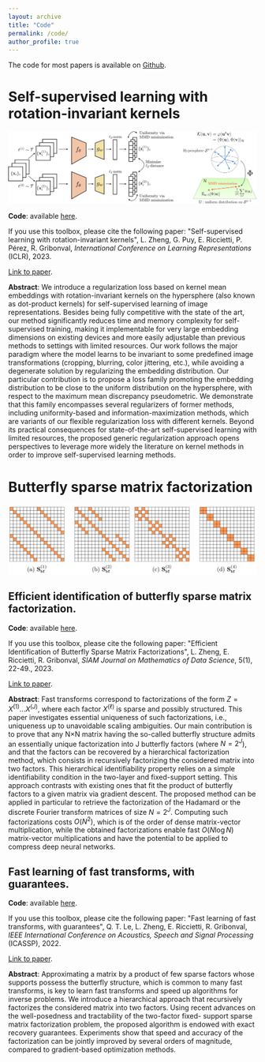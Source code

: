 ```yaml
---
layout: archive
title: "Code"
permalink: /code/
author_profile: true
---
```

The code for most papers is available on <span style="color:blue">[Github](https://github.com/leonzheng2)</span>.


# Self-supervised learning with rotation-invariant kernels

![sfrik](/files/sfrik.png)

**Code**: available <span style="color:blue">[here](https://github.com/valeoai/sfrik)</span>.

If you use this toolbox, please cite the following paper: "Self-supervised learning with rotation-invariant kernels", L. Zheng, G. Puy, E. Riccietti, P. Pérez, R. Gribonval, *International Conference on Learning Representations* (ICLR), 2023.

<span style="color:blue">[Link to paper](https://arxiv.org/abs/2208.00789)</span>.

**Abstract**: We introduce a regularization loss based on kernel mean embeddings with rotation-invariant kernels on the hypersphere (also known as dot-product kernels) for self-supervised learning of image representations. Besides being fully competitive with the state of the art, our method significantly reduces time and memory complexity for self-supervised training, making it implementable for very large embedding dimensions on existing devices and more easily adjustable than previous methods to settings with limited resources. Our work follows the major paradigm where the model learns to be invariant to some predefined image transformations (cropping, blurring, color jittering, etc.), while avoiding a degenerate solution by regularizing the embedding distribution. Our particular contribution is to propose a loss family promoting the embedding distribution to be close to the uniform distribution on the hypersphere, with respect to the maximum mean discrepancy pseudometric. We demonstrate that this family encompasses several regularizers of former methods, including uniformity-based and information-maximization methods, which are variants of our flexible regularization loss with different kernels. Beyond its practical consequences for state-of-the-art self-supervised learning with limited resources, the proposed generic regularization approach opens perspectives to leverage more widely the literature on kernel methods in order to improve self-supervised learning methods.

# Butterfly sparse matrix factorization

![butterfly](/files/butterfly.png)

## Efficient identification of butterfly sparse matrix factorization.

**Code**: available <span style="color:blue">[here](https://github.com/leonzheng2/efficient-butterfly)</span>.

If you use this toolbox, please cite the following paper: "Efficient Identification of Butterfly Sparse Matrix Factorizations", L. Zheng, E. Riccietti, R. Gribonval, *SIAM Journal on Mathematics of Data Science*, 5(1), 22-49., 2023.

<span style="color:blue">[Link to paper](https://arxiv.org/abs/2110.01230)</span>.

**Abstract**: Fast transforms correspond to factorizations of the form $Z=X^{(1)} ... X^{(J)}$, where each factor $X^{(\ell)}$ is sparse and possibly structured. This paper investigates essential uniqueness of such factorizations, i.e., uniqueness up to unavoidable scaling ambiguities. Our main contribution is to prove that any N×N matrix having the so-called butterfly structure admits an essentially unique factorization into J butterfly factors (where $N=2^J$), and that the factors can be recovered by a hierarchical factorization method, which consists in recursively factorizing the considered matrix into two factors. This hierarchical identifiability property relies on a simple identifiability condition in the two-layer and fixed-support setting. This approach contrasts with existing ones that fit the product of butterfly factors to a given matrix via gradient descent. The proposed method can be applied in particular to retrieve the factorization of the Hadamard or the discrete Fourier transform matrices of size $N=2^J$. Computing such factorizations costs $O(N^2)$, which is of the order of dense matrix-vector multiplication, while the obtained factorizations enable fast $O(N \log N)$ matrix-vector multiplications and have the potential to be applied to compress deep neural networks.


## Fast learning of fast transforms, with guarantees.

**Code**: available <span style="color:blue">[here](https://github.com/leonzheng2/butterfly)</span>.

If you use this toolbox, please cite the following paper: "Fast learning of fast transforms, with guarantees", Q. T. Le, L. Zheng, E. Riccietti, R. Gribonval, *IEEE International Conference on Acoustics, Speech and Signal Processing* (ICASSP), 2022.

<span style="color:blue">[Link to paper](https://ieeexplore.ieee.org/abstract/document/9747791)</span>.

**Abstract**: Approximating a matrix by a product of few sparse factors whose supports possess the butterfly structure, which is common to many fast transforms, is key to learn fast transforms and speed up algorithms for inverse problems. We introduce a hierarchical approach that recursively factorizes the considered matrix into two factors. Using recent advances on the well-posedness and tractability of the two-factor fixed- support sparse matrix factorization problem, the proposed algorithm is endowed with exact recovery guarantees. Experiments show that speed and accuracy of the factorization can be jointly improved by several orders of magnitude, compared to gradient-based optimization methods.
